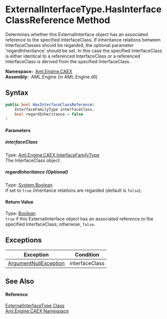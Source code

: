 ExternalInterfaceType.HasInterfaceClassReference Method
=======================================================
Determines whether this ExternalInterface object has an associated reference to the specified InterfaceClass. If inheritance relations between InterfaceClasses should be regarded, the optional parameter 'regardInheritance' should be set. In this case the specified InterfaceClass is either identical to a referenced InterfaceClass or a referenced InterfaceClass is derived from the specified InterfaceClass.

  **Namespace:**  [Aml.Engine.CAEX][1]  
  **Assembly:**  AML.Engine (in AML.Engine.dll)

Syntax
------

```csharp
public bool HasInterfaceClassReference(
	InterfaceFamilyType interfaceClass,
	bool regardInheritance = false
)
```

#### Parameters

##### *interfaceClass*
Type: [Aml.Engine.CAEX.InterfaceFamilyType][2]  
The InterfaceClass object.

##### *regardInheritance* (Optional)
Type: [System.Boolean][3]  
 if set to `true` inheritance relations are regarded (default is `false`).

#### Return Value
Type: [Boolean][3]  
`true` if this ExternalInterface object has an associated reference to the specified InterfaceClass; otherwise, `false`. 

Exceptions
----------

Exception                  | Condition      
-------------------------- | -------------- 
[ArgumentNullException][4] | interfaceClass 


See Also
--------

#### Reference
[ExternalInterfaceType Class][5]  
[Aml.Engine.CAEX Namespace][1]  

[1]: ../README.md
[2]: ../InterfaceFamilyType/README.md
[3]: https://docs.microsoft.com/dotnet/api/system.boolean
[4]: https://docs.microsoft.com/dotnet/api/system.argumentnullexception
[5]: README.md
[6]: https://www.automationml.org
[7]: ../../icons/logoShade.png